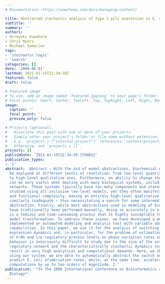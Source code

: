 ```yaml
---
# Documentation: https://wowchemy.com/docs/managing-content/

title: Abstracted stochastic analysis of type 1 pili expression in E. coli
subtitle: ''
summary: ''
authors:
- Hiroyuki Kuwahara
- Chris Myers
- Michael Samoilov
tags:
- 'stochastic logic'
- 'search'
categories: []
date: '2006-06-01'
lastmod: 2021-01-15T21:34:39Z
featured: false
draft: false

# Featured image
# To use, add an image named `featured.jpg/png` to your page's folder.
# Focal points: Smart, Center, TopLeft, Top, TopRight, Left, Right, BottomLeft, Bottom, BottomRight.
image:
  caption: ''
  focal_point: ''
  preview_only: false

# Projects (optional).
#   Associate this post with one or more of your projects.
#   Simply enter your project's folder or file name without extension.
#   E.g. `projects = ["internal-project"]` references `content/project/deep-learning/index.md`.
#   Otherwise, set `projects = []`.
projects: []
publishDate: '2021-01-15T21:34:39.176005Z'
publication_types:
- '1'
abstract: 'Abstract — With the aid of model abstractions, biochemical networks can
  be analyzed at different levels of resolution: from low-level quantitative models
  to high-level qualitative ones. Furthermore, an ability to change the level of abstraction
  can be very useful when dealing with many biological systems, including gene regulatory
  networks. These systems typically have too many components and states to be practically
  studied using all-inclusive low-level models, yet they often manifest enough dynamical
  and functional complexity, making an entirely high-level qualitative representation
  similarly inadequate — thus necessitating a search for some intermediate level of
  abstraction. Finally, while most abstractions used in modeling of biochemical networks
  have traditionally been performed manually, doing so accurately in a large system
  is a tedious and time-consuming process that is highly susceptible to errors during
  model transformation. To address these issues, we have developed a methodology and
  implemented an automated modeling and analysis tool with variable abstraction level
  capabilities. In this paper, we use it for the analysis of switching in Type 1 pili
  expression dynamics and, in particular, for the problem of estimating the effect
  of H-NS and Lrp regulatory protein levels on phase variation rates in E. coli. Such
  behavior is notoriously difficult to study due to the size of the associated gene
  regulatory network and the characteristically stochastic dynamics involved, which
  result in very high analytical and computational demands. Here, we show how, by
  using our system, we are able to automatically abstract the switch network and accurately
  predict E. coli afimbriation rates, while, at the same time, accelerating the required
  computations by up to two orders of magnitude. I.'
publication: '*In The 2006 International Conference on Bioinformatics and Computational
  Biology*'
---
```

